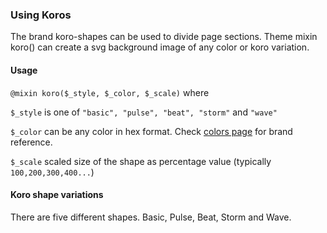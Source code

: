 ### Using Koros

The brand koro-shapes can be used to divide page sections. Theme mixin koro() can create a svg background image of any color or koro variation.

#### Usage
`@mixin koro($_style, $_color, $_scale)` where

`$_style` is one of `"basic", "pulse", "beat", "storm"` and `"wave"`

`$_color` can be any color in hex format. Check [colors page](/development/style/colors) for brand reference.

`$_scale` scaled size of the shape as percentage value (typically `100,200,300,400...`)

#### Koro shape variations
There are five different shapes. Basic, Pulse, Beat, Storm and Wave.